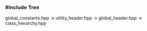 ### #include Tree

global_constants.hpp &rarr; utility_header.hpp &rarr; global_header.hpp &rarr; class_hierarchy.hpp
